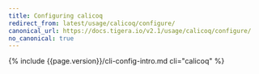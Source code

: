 ```yaml
---
title: Configuring calicoq
redirect_from: latest/usage/calicoq/configure/
canonical_url: https://docs.tigera.io/v2.1/usage/calicoq/configure/
no_canonical: true
---
```


{% include {{page.version}}/cli-config-intro.md cli="calicoq" %}
